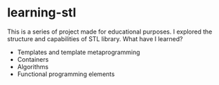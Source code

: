 # learning-stl
This is a series of project made for educational purposes. 
I explored the structure and capabilities of STL library.
What have I learned?
- Templates and template metaprogramming
- Containers
- Algorithms
- Functional programming elements
